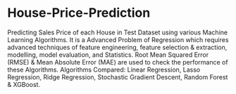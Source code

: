 # House-Price-Prediction
Predicting Sales Price of each House in Test Dataset using various Machine Learning Algorithms.  It is a Advanced Problem of Regression which requires advanced techniques of feature engineering, feature selection &amp; extraction, modelling, model evaluation, and Statistics.  Root Mean Squared Error (RMSE) &amp; Mean Absolute Error (MAE) are used to check the performance of these Algorithms.  Algorithms Compared: Linear Regression, Lasso Regression, Ridge Regression, Stochastic Gradient Descent, Random Forest &amp; XGBoost.
